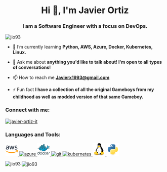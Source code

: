 <h1 align="center">Hi 👋, I'm Javier Ortiz</h1>
<h3 align="center">I am a Software Engineer with a focus on DevOps.</h3>

<p align="left"> <img src="https://komarev.com/ghpvc/?username=jio93&label=Profile%20views&color=0e75b6&style=flat" alt="jio93" /> </p>

- 🌱 I’m currently learning **Python, AWS, Azure, Docker, Kubernetes, Linux.**

- 💬 Ask me about **anything you'd like to talk about! I'm open to all types of conversations!**

- 📫 How to reach me **Javierx1993@gmail.com**

- ⚡ Fun fact **I have a collection of all the original Gameboys from my childhood as well as modded version of that same Gameboy.**

<h3 align="left">Connect with me:</h3>
<p align="left">
<a href="https://linkedin.com/in/javier-ortiz-it" target="blank"><img align="center" src="https://raw.githubusercontent.com/rahuldkjain/github-profile-readme-generator/master/src/images/icons/Social/linked-in-alt.svg" alt="javier-ortiz-it" height="30" width="40" /></a>
</p>

<h3 align="left">Languages and Tools:</h3>
<p align="left"> <a href="https://aws.amazon.com" target="_blank"> <img src="https://raw.githubusercontent.com/devicons/devicon/master/icons/amazonwebservices/amazonwebservices-original-wordmark.svg" alt="aws" width="40" height="40"/> </a> <a href="https://azure.microsoft.com/en-in/" target="_blank"> <img src="https://www.vectorlogo.zone/logos/microsoft_azure/microsoft_azure-icon.svg" alt="azure" width="40" height="40"/> </a> <a href="https://www.docker.com/" target="_blank"> <img src="https://raw.githubusercontent.com/devicons/devicon/master/icons/docker/docker-original-wordmark.svg" alt="docker" width="40" height="40"/> </a> <a href="https://git-scm.com/" target="_blank"> <img src="https://www.vectorlogo.zone/logos/git-scm/git-scm-icon.svg" alt="git" width="40" height="40"/> </a> <a href="https://kubernetes.io" target="_blank"> <img src="https://www.vectorlogo.zone/logos/kubernetes/kubernetes-icon.svg" alt="kubernetes" width="40" height="40"/> </a> <a href="https://www.linux.org/" target="_blank"> <img src="https://raw.githubusercontent.com/devicons/devicon/master/icons/linux/linux-original.svg" alt="linux" width="40" height="40"/> </a> <a href="https://www.python.org" target="_blank"> <img src="https://raw.githubusercontent.com/devicons/devicon/master/icons/python/python-original.svg" alt="python" width="40" height="40"/> </a> </p>

<p><img align="left" src="https://github-readme-stats.vercel.app/api/top-langs?username=jio93&show_icons=true&locale=en&layout=compact" alt="jio93" /></p>

<p>&nbsp;<img align="center" src="https://github-readme-stats.vercel.app/api?username=jio93&show_icons=true&locale=en" alt="jio93" /></p>
